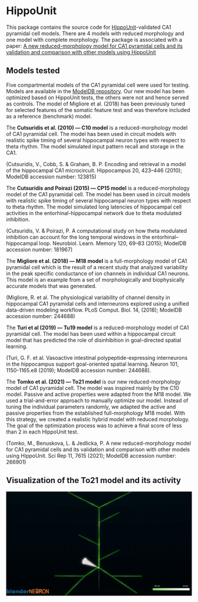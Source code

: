 # HippoUnit
This package contains the source code for [HippoUnit](https://github.com/KaliLab/hippounit)-validated CA1 pyramidal cell models. There are 4 models with reduced morphology and one model with complete morphology. The package is associated with a paper: [A new reduced-morphology model for CA1 pyramidal cells and its validation and comparison with other models using HippoUnit](https://www.nature.com/articles/s41598-021-87002-7)

## Models tested
Five compartmental models of the CA1 pyramidal cell were used for testing. Models are available in the [ModelDB repository](https://senselab.med.yale.edu/ModelDB/). Our new model has been optimized based on HippoUnit tests, the others were not and hence served as controls. The model of Migliore et al. (2018) has been previously tuned for selected features of the somatic feature test and was therefore included as a reference (benchmark) model.

The **Cutsuridis et al. (2010) — C10 model** is a reduced-morphology model of CA1 pyramidal cell. The model has been used in circuit models with realistic spike timing of several hippocampal neuron types with respect to theta rhythm. The model simulated input pattern recall and storage in the CA1.

(Cutsuridis, V., Cobb, S. & Graham, B. P. Encoding and retrieval in a model of the hippocampal CA1 microcircuit. Hippocampus 20, 423–446 (2010); ModelDB accession number: 123815)

The **Cutsuridis and Poirazi (2015) — CP15 model** is a reduced-morphology model of the CA1 pyramidal cell. The model has been used in circuit models with realistic spike timing of several hippocampal neuron types with respect to theta rhythm. The model simulated long latencies of hippocampal cell activities in the entorhinal-hippocampal network due to theta modulated inhibition.

(Cutsuridis, V. & Poirazi, P. A computational study on how theta modulated inhibition can account for the long temporal windows in the entorhinal–hippocampal loop. Neurobiol. Learn. Memory 120, 69–83 (2015); ModelDB accession number: 181967)

The **Migliore et al. (2018) — M18 model** is a full-morphology model of CA1 pyramidal cell which is the result of a recent study that analyzed variability in the peak specific conductance of ion channels in individual CA1 neurons. This model is an example from a set of morphologically and biophysically accurate models that was generated.

(Migliore, R. et al. The physiological variability of channel density in hippocampal CA1 pyramidal cells and interneurons explored using a unified data-driven modeling workflow. PLoS Comput. Biol. 14, (2018); ModelDB accession number: 244688)

The **Turi et al (2019) — Tu19 model** is a reduced-morphology model of CA1 pyramidal cell. The model has been used within a hippocampal circuit model that has predicted the role of disinhibition in goal-directed spatial learning.

(Turi, G. F. et al. Vasoactive intestinal polypeptide-expressing interneurons in the hippocampus support goal-oriented spatial learning. Neuron 101, 1150-1165.e8 (2019); ModelDB accession number: 244688).

The **Tomko et al. (2021) — To21 model** is our new reduced-morphology model of CA1 pyramidal cell. The model was inspired mainly by the C10 model. Passive and active properties were adapted from the M18 model. We used a trial-and-error approach to manually optimize our model. Instead of tuning the individual parameters randomly, we adapted the active and passive properties from the established full-morphology M18 model. With this strategy, we created a realistic hybrid model with reduced morphology. The goal of the optimization process was to achieve a final score of less than 2 in each HippoUnit test.

(Tomko, M., Benuskova, L. & Jedlicka, P. A new reduced-morphology model for CA1 pyramidal cells and its validation and comparison with other models using HippoUnit. Sci Rep 11, 7615 (2021); ModelDB accession number: 266901)

## Visualization of the To21 model and its activity
![To21 model](model.gif)
